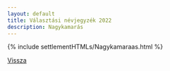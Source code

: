 ```yaml
---
layout: default
title: Választási névjegyzék 2022
description: Nagykamarás
---
```


{% include settlementHTMLs/Nagykamaraas.html %}

[Vissza](../)